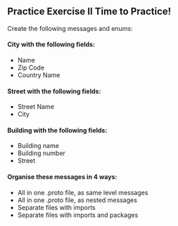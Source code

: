 ## Practice Exercise II Time to Practice!
Create the following messages and enums:

#### City with the following fields:

- Name
- Zip Code
- Country Name

#### Street with the following fields:
- Street Name
- City

#### Building with the following fields:
- Building name
- Building number
- Street

#### Organise these messages in 4 ways:
- All in one .proto file, as same level messages
- All in one .proto file, as nested messages
- Separate files with imports
- Separate files with imports and packages
